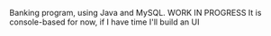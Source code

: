 Banking program, using Java and MySQL.
WORK IN PROGRESS
It is console-based for now, if I have time I'll build an UI